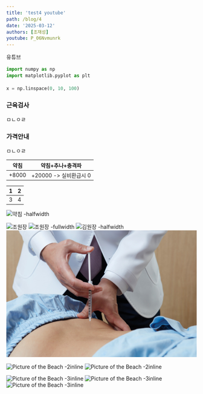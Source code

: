 ```yaml
---
title: 'test4 youtube'
path: /blog/4
date: '2025-03-12'
authors: [조재성]
youtube: P_06Nvmunrk
---
```



유튜브

```python
import numpy as np
import matplotlib.pyplot as plt
    
x = np.linspace(0, 10, 100)
```
### 근육검사
ㅁㄴㅇㄹ


### 가격안내
ㅁㄴㅇㄹ

| 약침    | 약침+추나+충격파         |
|-------|-------------------|
| +8000 | +20000 -> 실비환급시 0 |

| 1 | 2 |
|---|---|
| 3 | 4 |

![약침 -halfwidth](https://www.akomnews.com/data/editor/2304/20230403102343_48d9e6f1d2c1dca040f2b8f6f6abeb60_ymmw.jpg)

![조원장](조원장_증명사진.png)
![조원장 -fullwidth](조원장_증명사진.png)
![김원장 -halfwidth](https://front.chojaeseong.com/images/png/profile/main/01.png)
![img.png](img.png)

![Picture of the Beach -2inline](조원장_증명사진.png)
![Picture of the Beach -2inline](조원장_증명사진.png)

![Picture of the Beach -3inline](조원장_증명사진.png)
![Picture of the Beach -3inline](조원장_증명사진.png)
![Picture of the Beach -3inline](조원장_증명사진.png)
